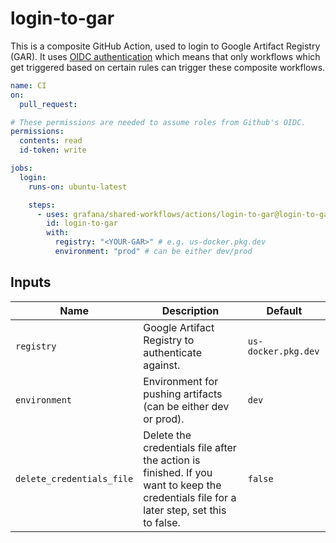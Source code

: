 # login-to-gar

This is a composite GitHub Action, used to login to Google Artifact Registry (GAR).
It uses [OIDC authentication](https://docs.github.com/en/actions/deployment/security-hardening-your-deployments/about-security-hardening-with-openid-connect)
which means that only workflows which get triggered based on certain rules can trigger these composite workflows.

<!-- x-release-please-start-version -->

```yaml
name: CI
on:
  pull_request:

# These permissions are needed to assume roles from Github's OIDC.
permissions:
  contents: read
  id-token: write

jobs:
  login:
    runs-on: ubuntu-latest

    steps:
      - uses: grafana/shared-workflows/actions/login-to-gar@login-to-gar-v0.4.0
        id: login-to-gar
        with:
          registry: "<YOUR-GAR>" # e.g. us-docker.pkg.dev
          environment: "prod" # can be either dev/prod
```

<!-- x-release-please-end-version -->

## Inputs

| Name                      | Description                                                                                                                             | Default             |
| ------------------------- | --------------------------------------------------------------------------------------------------------------------------------------- | ------------------- |
| `registry`                | Google Artifact Registry to authenticate against.                                                                                       | `us-docker.pkg.dev` |
| `environment`             | Environment for pushing artifacts (can be either dev or prod).                                                                          | `dev`               |
| `delete_credentials_file` | Delete the credentials file after the action is finished. If you want to keep the credentials file for a later step, set this to false. | `false`             |
